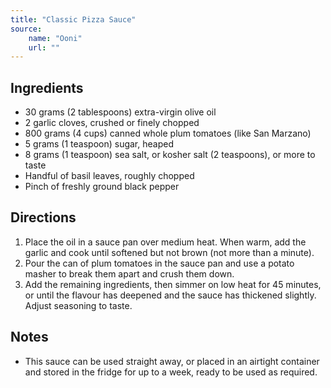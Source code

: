```yaml
---
title: "Classic Pizza Sauce"
source:
    name: "Ooni"
    url: ""
---
```


## Ingredients

- 30 grams (2 tablespoons) extra-virgin olive oil
- 2 garlic cloves, crushed or finely chopped
- 800 grams (4 cups) canned whole plum tomatoes (like San Marzano)
- 5 grams (1 teaspoon) sugar, heaped
- 8 grams (1 teaspoon) sea salt, or kosher salt (2 teaspoons), or more to taste
- Handful of basil leaves, roughly chopped
- Pinch of freshly ground black pepper

## Directions

1. Place the oil in a sauce pan over medium heat. When warm, add the garlic and cook until softened but not brown (not more than a minute).
2. Pour the can of plum tomatoes in the sauce pan and use a potato masher to break them apart and crush them down.
3. Add the remaining ingredients, then simmer on low heat for 45 minutes, or until the flavour has deepened and the sauce has thickened slightly. Adjust seasoning to taste.

## Notes

- This sauce can be used straight away, or placed in an airtight container and stored in the fridge for up to a week, ready to be used as required.
